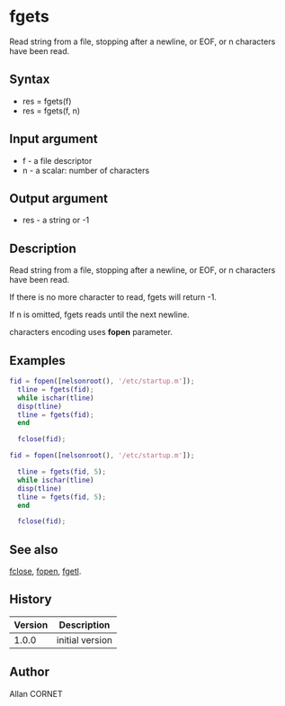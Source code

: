 

# fgets

Read string from a file, stopping after a newline, or EOF, or n characters have been read.

## Syntax

- res = fgets(f)
- res = fgets(f, n)

## Input argument

 - f - a file descriptor
 - n - a scalar: number of characters

## Output argument

 - res - a string or -1

## Description


  <p>Read string from a file, stopping after a newline, or EOF, or n characters have been read.</p>
  <p>If there is no more character to read, fgets will return -1.</p>
  <p>If n is omitted, fgets reads until the next newline.</p>
  <p>characters encoding uses <b>fopen</b> parameter.</p>


## Examples

```matlab
fid = fopen([nelsonroot(), '/etc/startup.m']);
  tline = fgets(fid);
  while ischar(tline)
  disp(tline)
  tline = fgets(fid);
  end

  fclose(fid);
```
```matlab
fid = fopen([nelsonroot(), '/etc/startup.m']);

  tline = fgets(fid, 5);
  while ischar(tline)
  disp(tline)
  tline = fgets(fid, 5);
  end

  fclose(fid);
```

## See also

[fclose](fclose.md), [fopen](fopen.md), [fgetl](fgetl.md).
## History

|Version|Description|
|------|------|
|1.0.0|initial version|


## Author

Allan CORNET




